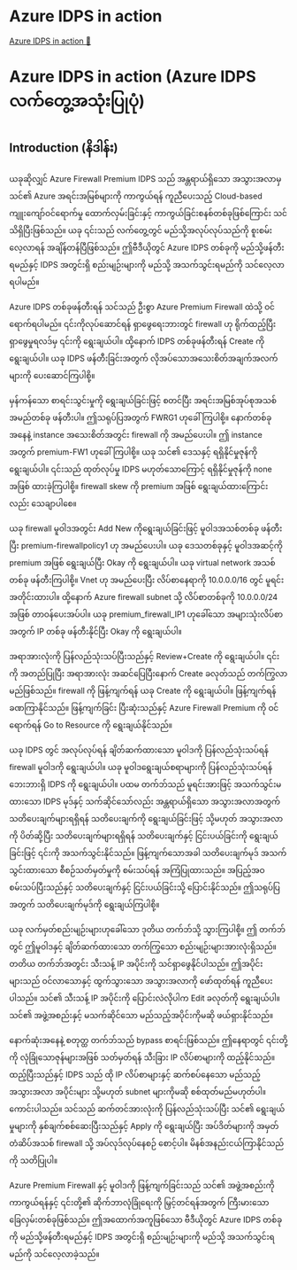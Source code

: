 # Azure IDPS in action

[Azure IDPS in action 🔗](https://www.coursera.org/learn/cybersecurity-tools-and-technologies/lecture/cIYH3/azure-idps-in-action)

# Azure IDPS in action (Azure IDPS လက်တွေ့အသုံးပြုပုံ)

## Introduction (နိဒါန်း)

ယခုဆိုလျှင် Azure Firewall Premium IDPS သည် အန္တရာယ်ရှိသော အသွားအလာမှ သင်၏ Azure အရင်းအမြစ်များကို ကာကွယ်ရန် ကူညီပေးသည့် Cloud-based ကျူးကျော်ဝင်ရောက်မှု ထောက်လှမ်းခြင်းနှင့် ကာကွယ်ခြင်းစနစ်တစ်ခုဖြစ်ကြောင်း သင်သိရှိပြီးဖြစ်သည်။ ယခု ၎င်းသည် လက်တွေ့တွင် မည်သို့အလုပ်လုပ်သည်ကို စူးစမ်းလေ့လာရန် အချိန်တန်ပြီဖြစ်သည်။ ဤဗီဒီယိုတွင် Azure IDPS တစ်ခုကို မည်သို့ဖန်တီးရမည်နှင့် IDPS အတွင်းရှိ စည်းမျဉ်းများကို မည်သို့ အသက်သွင်းရမည်ကို သင်လေ့လာရပါမည်။

Azure IDPS တစ်ခုဖန်တီးရန် သင်သည် ဦးစွာ Azure Premium Firewall ထဲသို့ ဝင်ရောက်ရပါမည်။ ၎င်းကိုလုပ်ဆောင်ရန် ရှာဖွေရေးဘားတွင် firewall ဟု ရိုက်ထည့်ပြီး ရှာဖွေမှုရလဒ်မှ ၎င်းကို ရွေးချယ်ပါ။ ထို့နောက် IDPS တစ်ခုဖန်တီးရန် Create ကို ရွေးချယ်ပါ။ ယခု IDPS ဖန်တီးခြင်းအတွက် လိုအပ်သောအသေးစိတ်အချက်အလက်များကို ပေးဆောင်ကြပါစို့။

မှန်ကန်သော စာရင်းသွင်းမှုကို ရွေးချယ်ခြင်းဖြင့် စတင်ပြီး အရင်းအမြစ်အုပ်စုအသစ် အမည်တစ်ခု ဖန်တီးပါ။ ဤသရုပ်ပြအတွက် FWRG1 ဟုခေါ်ကြပါစို့။ နောက်တစ်ခုအနေနဲ့ instance အသေးစိတ်အတွင်း firewall ကို အမည်ပေးပါ။ ဤ instance အတွက် premium-FW1 ဟုခေါ်ကြပါစို့။ ယခု သင်၏ ဒေသနှင့် ရရှိနိုင်မှုဇုန်ကို ရွေးချယ်ပါ။ ၎င်းသည် ထုတ်လုပ်မှု IDPS မဟုတ်သောကြောင့် ရရှိနိုင်မှုဇုန်ကို none အဖြစ် ထားခဲ့ကြပါစို့။ firewall skew ကို premium အဖြစ် ရွေးချယ်ထားကြောင်းလည်း သေချာပါစေ။

ယခု firewall မူဝါဒအတွင်း Add New ကိုရွေးချယ်ခြင်းဖြင့် မူဝါဒအသစ်တစ်ခု ဖန်တီးပြီး premium-firewallpolicy1 ဟု အမည်ပေးပါ။ ယခု ဒေသတစ်ခုနှင့် မူဝါဒအဆင့်ကို premium အဖြစ် ရွေးချယ်ပြီး Okay ကို ရွေးချယ်ပါ။ ယခု virtual network အသစ်တစ်ခု ဖန်တီးကြပါစို့။ Vnet ဟု အမည်ပေးပြီး လိပ်စာနေရာကို 10.0.0.0/16 တွင် မူရင်းအတိုင်းထားပါ။ ထို့နောက် Azure firewall subnet သို့ လိပ်စာတစ်ခုကို 10.0.0.0/24 အဖြစ် တာဝန်ပေးအပ်ပါ။ ယခု premium_firewall_IP1 ဟုခေါ်သော အများသုံးလိပ်စာအတွက် IP တစ်ခု ဖန်တီးနိုင်ပြီး Okay ကို ရွေးချယ်ပါ။

အရာအားလုံးကို ပြန်လည်သုံးသပ်ပြီးသည်နှင့် Review+Create ကို ရွေးချယ်ပါ။ ၎င်းကို အတည်ပြုပြီး အရာအားလုံး အဆင်ပြေပြီးနောက် Create ခလုတ်သည် တက်ကြွလာမည်ဖြစ်သည်။ firewall ကို ဖြန့်ကျက်ရန် ယခု Create ကို ရွေးချယ်ပါ။ ဖြန့်ကျက်ရန် ခဏကြာနိုင်သည်။ ဖြန့်ကျက်ခြင်း ပြီးဆုံးသည်နှင့် Azure Firewall Premium ကို ဝင်ရောက်ရန် Go to Resource ကို ရွေးချယ်နိုင်သည်။

ယခု IDPS တွင် အလုပ်လုပ်ရန် ချိတ်ဆက်ထားသော မူဝါဒကို ပြန်လည်သုံးသပ်ရန် firewall မူဝါဒကို ရွေးချယ်ပါ။ ယခု မူဝါဒရွေးချယ်စရာများကို ပြန်လည်သုံးသပ်ရန် ဘေးဘားရှိ IDPS ကို ရွေးချယ်ပါ။ ပထမ တက်ဘ်သည် မူရင်းအားဖြင့် အသက်သွင်းမထားသော IDPS မုဒ်နှင့် သက်ဆိုင်သော်လည်း အန္တရာယ်ရှိသော အသွားအလာအတွက် သတိပေးချက်များရရှိရန် သတိပေးချက်ကို ရွေးချယ်ခြင်းဖြင့် သို့မဟုတ် အသွားအလာကို ပိတ်ဆို့ပြီး သတိပေးချက်များရရှိရန် သတိပေးချက်နှင့် ငြင်းပယ်ခြင်းကို ရွေးချယ်ခြင်းဖြင့် ၎င်းကို အသက်သွင်းနိုင်သည်။ ဖြန့်ကျက်သောအခါ သတိပေးချက်မုဒ် အသက်သွင်းထားသော စီစဉ်သတ်မှတ်မှုကို စမ်းသပ်ရန် အကြံပြုထားသည်။ အပြည့်အဝ စမ်းသပ်ပြီးသည်နှင့် သတိပေးချက်နှင့် ငြင်းပယ်ခြင်းသို့ ပြောင်းနိုင်သည်။ ဤသရုပ်ပြအတွက် သတိပေးချက်မုဒ်ကို ရွေးချယ်ကြပါစို့။

ယခု လက်မှတ်စည်းမျဉ်းများဟုခေါ်သော ဒုတိယ တက်ဘ်သို့ သွားကြပါစို့။ ဤ တက်ဘ်တွင် ဤမူဝါဒနှင့် ချိတ်ဆက်ထားသော တက်ကြွသော စည်းမျဉ်းများအားလုံးရှိသည်။ တတိယ တက်ဘ်အတွင်း သီးသန့် IP အပိုင်းကို သင်ရှာဖွေနိုင်ပါသည်။ ဤအပိုင်းများသည် ဝင်လာသောနှင့် ထွက်သွားသော အသွားအလာကို ဖော်ထုတ်ရန် ကူညီပေးပါသည်။ သင်၏ သီးသန့် IP အပိုင်းကို ပြောင်းလဲလိုပါက Edit ခလုတ်ကို ရွေးချယ်ပါ။ သင်၏ အဖွဲ့အစည်းနှင့် မသက်ဆိုင်သော မည်သည့်အပိုင်းကိုမဆို ဖယ်ရှားနိုင်သည်။

နောက်ဆုံးအနေနဲ့ စတုတ္ထ တက်ဘ်သည် bypass စာရင်းဖြစ်သည်။ ဤနေရာတွင် ၎င်းတို့ကို လုံခြုံသောဇုန်များအဖြစ် သတ်မှတ်ရန် သီးခြား IP လိပ်စာများကို ထည့်နိုင်သည်။ ထည့်ပြီးသည်နှင့် IDPS သည် ထို IP လိပ်စာများနှင့် ဆက်စပ်နေသော မည်သည့် အသွားအလာ အပိုင်းများ သို့မဟုတ် subnet များကိုမဆို စစ်ထုတ်မည်မဟုတ်ပါ။ ကောင်းပါသည်။ သင်သည် ဆက်တင်အားလုံးကို ပြန်လည်သုံးသပ်ပြီး သင်၏ ရွေးချယ်မှုများကို နှစ်ချက်စစ်ဆေးပြီးသည်နှင့် Apply ကို ရွေးချယ်ပြီး အပ်ဒိတ်များကို အမှတ်တံဆိပ်အသစ် firewall သို့ အပ်လုဒ်လုပ်နေစဉ် စောင့်ပါ။ မိနစ်အနည်းငယ်ကြာနိုင်သည်ကို သတိပြုပါ။

Azure Premium Firewall နှင့် မူဝါဒကို ဖြန့်ကျက်ခြင်းသည် သင်၏ အဖွဲ့အစည်းကို ကာကွယ်ရန်နှင့် ၎င်းတို့၏ ဆိုက်ဘာလုံခြုံရေးကို မြှင့်တင်ရန်အတွက် ကြီးမားသော ခြေလှမ်းတစ်ခုဖြစ်သည်။ ဤအထောက်အကူဖြစ်သော ဗီဒီယိုတွင် Azure IDPS တစ်ခုကို မည်သို့ဖန်တီးရမည်နှင့် IDPS အတွင်းရှိ စည်းမျဉ်းများကို မည်သို့ အသက်သွင်းရမည်ကို သင်လေ့လာခဲ့သည်။
